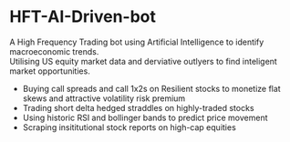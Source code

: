 # HFT-AI-Driven-bot
A High Frequency Trading bot using Artificial Intelligence to identify macroeconomic trends.  
Utilising US equity market data and derviative outlyers to find inteligent market opportunities.

- Buying call spreads and call 1x2s on Resilient stocks to monetize flat skews and attractive volatility risk premium
- Trading short delta  hedged straddles on highly-traded stocks   
- Using historic RSI and bollinger bands to predict price movement  
- Scraping insititutional stock reports on high-cap equities  
